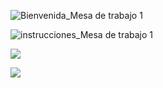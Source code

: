 ![Bienvenida_Mesa de trabajo 1](https://user-images.githubusercontent.com/81307858/113773116-91119500-96f3-11eb-815b-2f6d684f63cd.jpg)

![instrucciones_Mesa de trabajo 1](https://user-images.githubusercontent.com/81307858/113777833-a12c7300-96f9-11eb-83e2-c2c51150a46e.jpg)





[<img align="center" src="https://user-images.githubusercontent.com/81307858/113779115-367c3700-96fb-11eb-9224-0586b9a4c16a.jpg" />][Website]

[Website]: https://scs4hwkacnb.typeform.com/to/SDqPkxpG




[<img align="center"  src="https://user-images.githubusercontent.com/81307858/113779341-9246c000-96fb-11eb-9901-14e934a0b64e.jpg" />][Descargar]

[Descargar]: https://github.com/Michellemcisaac/Diseno-para-la-escritura/files/6255435/Sonda.interactiva.3.1.pdf


